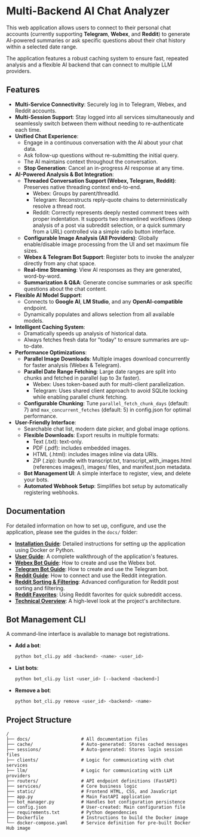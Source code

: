 # Multi-Backend AI Chat Analyzer

This web application allows users to connect to their personal chat accounts (currently supporting **Telegram**, **Webex**, and **Reddit**) to generate AI-powered summaries or ask specific questions about their chat history within a selected date range.

The application features a robust caching system to ensure fast, repeated analysis and a flexible AI backend that can connect to multiple LLM providers.

## Features

-   **Multi-Service Connectivity**: Securely log in to Telegram, Webex, and Reddit accounts.
-   **Multi-Session Support**: Stay logged into all services simultaneously and seamlessly switch between them without needing to re-authenticate each time.
-   **Unified Chat Experience**:
    -   Engage in a continuous conversation with the AI about your chat data.
    -   Ask follow-up questions without re-submitting the initial query.
    -   The AI maintains context throughout the conversation.
    -   **Stop Generation**: Cancel an in-progress AI response at any time.
-   **AI-Powered Analysis & Bot Integration**:
    -   **Threaded Conversation Support (Webex, Telegram, Reddit)**: Preserves native threading context end-to-end.
        - Webex: Groups by parent/threadId.
        - Telegram: Reconstructs reply-quote chains to deterministically resolve a thread root.
        - Reddit: Correctly represents deeply nested comment trees with proper indentation. It supports two streamlined workflows (deep analysis of a post via subreddit selection, or a quick summary from a URL) controlled via a simple radio button interface.
    -   **Configurable Image Analysis (All Providers)**: Globally enable/disable image processing from the UI and set maximum file sizes.
    -   **Webex & Telegram Bot Support**: Register bots to invoke the analyzer directly from any chat space.
    -   **Real-time Streaming**: View AI responses as they are generated, word-by-word.
    -   **Summarization & Q&A**: Generate concise summaries or ask specific questions about the chat content.
-   **Flexible AI Model Support**:
    -   Connects to **Google AI**, **LM Studio**, and any **OpenAI-compatible** endpoint.
    -   Dynamically populates and allows selection from all available models.
-   **Intelligent Caching System**:
    -   Dramatically speeds up analysis of historical data.
    -   Always fetches fresh data for "today" to ensure summaries are up-to-date.
-   **Performance Optimizations**:
    -   **Parallel Image Downloads**: Multiple images download concurrently for faster analysis (Webex & Telegram).
    -   **Parallel Date Range Fetching**: Large date ranges are split into chunks and fetched in parallel (up to 3x faster).
        - Webex: Uses token-based auth for multi-client parallelization.
        - Telegram: Uses shared client approach to avoid SQLite locking while enabling parallel chunk fetching.
    -   **Configurable Chunking**: Tune `parallel_fetch_chunk_days` (default: 7) and `max_concurrent_fetches` (default: 5) in config.json for optimal performance.
-   **User-Friendly Interface**:
    -   Searchable chat list, modern date picker, and global image options.
    -   **Flexible Downloads**: Export results in multiple formats:
        - Text (.txt): text-only.
        - PDF (.pdf): includes embedded images.
        - HTML (.html): includes images inline via data URIs.
        - ZIP (.zip): bundle with transcript.txt, transcript_with_images.html (references images/), images/ files, and manifest.json metadata.
    -   **Bot Management UI**: A simple interface to register, view, and delete your bots.
    -   **Automated Webhook Setup**: Simplifies bot setup by automatically registering webhooks.

## Documentation

For detailed information on how to set up, configure, and use the application, please see the guides in the `docs/` folder:

-   **[Installation Guide](./docs/installation.md)**: Detailed instructions for setting up the application using Docker or Python.
-   **[User Guide](./docs/user_guide.md)**: A complete walkthrough of the application's features.
-   **[Webex Bot Guide](./docs/webex_bot_guide.md)**: How to create and use the Webex bot.
-   **[Telegram Bot Guide](./docs/telegram_bot_guide.md)**: How to create and use the Telegram bot.
-   **[Reddit Guide](./docs/reddit/reddit_guide.md)**: How to connect and use the Reddit integration.
-   **[Reddit Sorting & Filtering](./docs/reddit/reddit_sorting_guide.md)**: Advanced configuration for Reddit post sorting and filtering.
-   **[Reddit Favorites](./docs/reddit/reddit_favorites_feature.md)**: Using Reddit favorites for quick subreddit access.
-   **[Technical Overview](./docs/overview.md)**: A high-level look at the project's architecture.

## Bot Management CLI

A command-line interface is available to manage bot registrations.

-   **Add a bot**:
    ```bash
    python bot_cli.py add <backend> <name> <user_id>
    ```
-   **List bots**:
    ```bash
    python bot_cli.py list <user_id> [--backend <backend>]
    ```
-   **Remove a bot**:
    ```bash
    python bot_cli.py remove <user_id> <backend> <name>
    ```

## Project Structure

```
/
├── docs/                   # All documentation files
├── cache/                  # Auto-generated: Stores cached messages
├── sessions/               # Auto-generated: Stores login session files
├── clients/                # Logic for communicating with chat services
├── llm/                    # Logic for communicating with LLM providers
├── routers/                # API endpoint definitions (FastAPI)
├── services/               # Core business logic
├── static/                 # Frontend HTML, CSS, and JavaScript
├── app.py                  # Main FastAPI application
├── bot_manager.py          # Handles bot configuration persistence
├── config.json             # User-created: Main configuration file
├── requirements.txt        # Python dependencies
├── Dockerfile              # Instructions to build the Docker image
└── docker-compose.yaml     # Service definition for pre-built Docker Hub image
